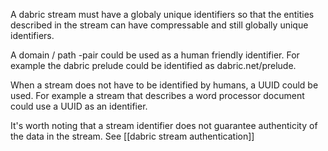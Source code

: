 A dabric stream must have a globaly unique identifiers so that the entities described in the stream can have compressable and still globally unique identifiers.

A domain / path -pair could be used as a human friendly identifier. For example the dabric prelude could be identified as dabric.net/prelude.

When a stream does not have to be identified by humans, a UUID could be used. For example a stream that describes a word processor document could use a UUID as an identifier.

It's worth noting that a stream identifier does not guarantee authenticity of the data in the stream. See [[dabric stream authentication]]